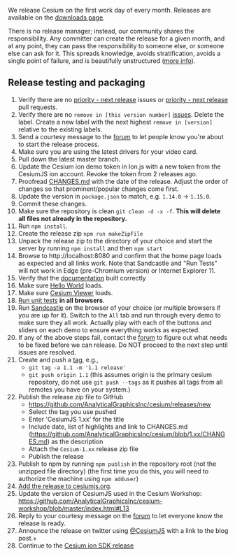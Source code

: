 We release Cesium on the first work day of every month.  Releases are available on the [downloads page](http://cesiumjs.org/downloads.html).

There is no release manager; instead, our community shares the responsibility.  Any committer can create the release for a given month, and at any point, they can pass the responsibility to someone else, or someone else can ask for it.  This spreads knowledge, avoids stratification, avoids a single point of failure, and is beautifully unstructured ([more info](https://groups.google.com/forum/#!topic/cesium-dev/ArfdodoROTo)).

## Release testing and packaging
1. Verify there are no [priority - next release](../issues?q=is%3Aopen+is%3Aissue+label%3A"priority+-+next+release") issues or [priority - next release](https://github.com/AnalyticalGraphicsInc/cesium/pulls?q=is%3Apr+is%3Aopen+label%3A"priority+-+next+release") pull requests.
1. Verify there are no `remove in [this version number]` [issues](https://github.com/AnalyticalGraphicsInc/cesium/labels).  Delete the label.  Create a new label with the next highest `remove in [version]` relative to the existing labels.
1. Send a courtesy message to the [forum](http://cesiumjs.org/forum.html) to let people know you're about to start the release process.
1. Make sure you are using the latest drivers for your video card.
1. Pull down the latest master branch.
1. Update the Cesium ion demo token in Ion.js with a new token from the CesiumJS ion account. Revoke the token from 2 releases ago.
1. Proofread [CHANGES.md](../blob/master/CHANGES.md) with the date of the release.  Adjust the order of changes so that prominent/popular changes come first.
1. Update the version in `package.json` to match, e.g. `1.14.0` -> `1.15.0`.
1. Commit these changes.
1. Make sure the repository is clean `git clean -d -x -f`. __This will delete all files not already in the repository.__
1. Run `npm install`.
1. Create the release zip `npm run makeZipFile`
1. Unpack the release zip to the directory of your choice and start the server by running `npm install` and then `npm start`
1. Browse to http://localhost:8080 and confirm that the home page loads as expected and all links work. Note that Sandcastle and "Run Tests" will not work in Edge (pre-Chromium version) or Internet Explorer 11.
1. Verify that the [documentation](http://localhost:8080/Build/Documentation/index.html) built correctly
1. Make sure [Hello World](http://localhost:8080/Apps/HelloWorld.html) loads.
1. Make sure [Cesium Viewer](http://localhost:8080/Apps/CesiumViewer/index.html) loads.
1. [Run unit tests](http://localhost:8080/Specs/SpecRunner.html?webglValidation) **in all browsers**.
1. Run [Sandcastle](http://localhost:8080/Apps/Sandcastle/index.html) on the browser of your choice (or multiple browsers if you are up for it).  Switch to the `All` tab and run through every demo to make sure they all work. Actually play with each of the buttons and sliders on each demo to ensure everything works as expected.
1. If any of the above steps fail, contact the [forum](http://cesiumjs.org/forum.html) to figure out what needs to be fixed before we can release.  Do NOT proceed to the next step until issues are resolved.
1. Create and push a [tag](http://learn.github.com/p/tagging.html), e.g.,
   * `git tag -a 1.1 -m '1.1 release'`
   * `git push origin 1.1` (this assumes origin is the primary cesium repository, do not use `git push --tags` as it pushes all tags from all remotes you have on your system.)
1. Publish the release zip file to GitHub
   * https://github.com/AnalyticalGraphicsInc/cesium/releases/new
   * Select the tag you use pushed
   * Enter 'CesiumJS 1.xx' for the title
   * Include date, list of highlights and link to CHANGES.md (https://github.com/AnalyticalGraphicsInc/cesium/blob/1.xx/CHANGES.md) as the description
   * Attach the `Cesium-1.xx` release zip file
   * Publish the release
1. Publish to npm by running `npm publish` in the repository root (not the unzipped file directory) (the first time you do this, you will need to authorize the machine using `npm adduser`)
1. [Add the release to cesiumjs.org](https://github.com/AnalyticalGraphicsInc/cesiumjs.org/tree/master/Documentation/ManagingHostedCesium).
1. Update the version of CesiumJS used in the Cesium Workshop: https://github.com/AnalyticalGraphicsInc/cesium-workshop/blob/master/index.html#L13
1. Reply to your courtesy message on the [forum](http://cesiumjs.org/forum.html) to let everyone know the release is ready.
1. Announce the release on twitter using [@CesiumJS](https://twitter.com/CesiumJS) with a link to the blog post.+
1. Continue to the [Cesium ion SDK release](https://github.com/AnalyticalGraphicsInc/agi-cesium/wiki/Release-Guide)